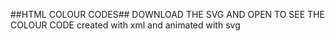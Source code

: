 ##HTML COLOUR CODES##
DOWNLOAD THE SVG AND OPEN TO SEE THE COLOUR CODE
created with xml 
and animated with svg

